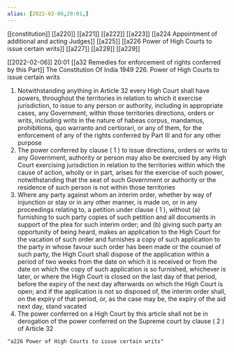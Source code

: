 ```yaml
---
alias: [2022-02-06,20:01,]
---
```

[[constitution]] [[a220]] [[a221]] [[a222]] [[a223]] [[a224 Appointment of additional and acting Judges]] [[a225]] [[a226 Power of High Courts to issue certain writs]] [[a227]] [[a228]] [[a229]]

[[2022-02-06]] 20:01 [[a32 Remedies for enforcement of rights conferred by this Part]]
The Constitution Of India 1949
226. Power of High Courts to issue certain writs
1) Notwithstanding anything in Article 32 every High Court shall have powers, throughout the territories in relation to which it exercise jurisdiction, to issue to any person or authority, including in appropriate cases, any Government, within those territories directions, orders or writs, including writs in the nature of habeas corpus, mandamus, prohibitions, quo warranto and certiorari, or any of them, for the enforcement of any of the rights conferred by Part III and for any other purpose
2) The power conferred by clause ( 1 ) to issue directions, orders or writs to any Government, authority or person may also be exercised by any High Court exercising jurisdiction in relation to the territories within which the cause of action, wholly or in part, arises for the exercise of such power, notwithstanding that the seat of such Government or authority or the residence of such person is not within those territories
3) Where any party against whom an interim order, whether by way of injunction or stay or in any other manner, is made on, or in any proceedings relating to, a petition under clause ( 1 ), without
(a) furnishing to such party copies of such petition and all documents in support of the plea for such interim order; and
(b) giving such party an opportunity of being heard, makes an application to the High Court for the vacation of such order and furnishes a copy of such application to the party in whose favour such order has been made or the counsel of such party, the High Court shall dispose of the application within a period of two weeks from the date on which it is received or from the date on which the copy of such application is so furnished, whichever is later, or where the High Court is closed on the last day of that period, before the expiry of the next day afterwards on which the High Court is open; and if the application is not so disposed of, the interim order shall, on the expiry of that period, or, as the case may be, the expiry of the aid next day, stand vacated
4) The power conferred on a High Court by this article shall not be in derogation of the power conferred on the Supreme court by clause ( 2 ) of Article 32
```query 2022-05-16 11:40
"a226 Power of High Courts to issue certain writs"
```